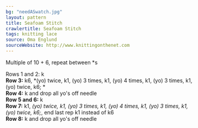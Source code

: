 ```yaml
---
bg: "needASwatch.jpg"
layout: pattern
title: Seafoam Stitch
crawlertitle: Seafoam Stitch
tags: knitting lace
source: Oma Englund
sourceWebsite: http://www.knittingonthenet.com 
---
```


Multiple of 10 + 6, repeat between *s

Rows 1 and 2:</b> k<br>
<b>Row 3:</b> k6, *(yo) twice, k1, (yo) 3 times, k1, (yo) 4 times, k1, (yo) 3 times, k1, 
  (yo) twice, k6; *<br>
<b>Row 4:</b> k and drop all yo's off needle<br>
<b>Row 5 and 6:</b> k<br>
<b>Row 7:</b> k1,  *(yo) twice, k1, (yo) 3 times,
k1, (yo) 4 times, k1, (yo) 3 times, k1, (yo) twice, k6;*, end last rep k1 instead of k6<br>
<b>Row 8:</b> k and drop all yo's off needle<br>
